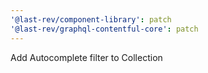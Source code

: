 ```yaml
---
'@last-rev/component-library': patch
'@last-rev/graphql-contentful-core': patch
---
```


Add Autocomplete filter to Collection
